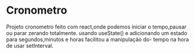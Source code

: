 # Cronometro

Projeto cronometro feito com react,onde podemos iniciar o tempo,pausar ou parar zerando totalmente.
usando useState() e adicionando um estado para segundos,minutos e horas facilitou a manipulação do-
tempo na hora de usar setInterval.

